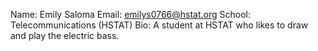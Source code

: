 Name: Emily Saloma
Email: emilys0766@hstat.org
School: Telecommunications (HSTAT)
Bio: A student at HSTAT who likes to draw and play the electric bass.